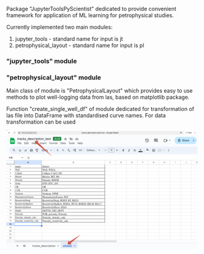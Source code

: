 Package "JupyterToolsPyScientist" dedicated to provide
convenient framework for application of ML learning for petrophysical
studies.

Currently implemented two main modules:

1) jupyter_tools - standard name for input is jt
2) petrophysical_layout - standard name for input is pl

<h3>"jupyter_tools" module</h3>

<h3>"petrophysical_layout" module</h3>

Main class of module is "PetrophysicalLayout" which provides
easy to use methods to plot well-logging data from las, based on matplotlib package.

Function "create_single_well_df" of module dedicated for transformation of las file
into DataFrame with standardised curve names. For data transformation can be used

![Alt text](docs/example_of_aliases.png?raw=true "Title")





